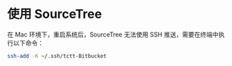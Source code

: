 # 使用 SourceTree

在 Mac 环境下，重启系统后，SourceTree 无法使用 SSH 推送，需要在终端中执行以下命令：

```bash
ssh-add -K ~/.ssh/tctt-Bitbucket
```
